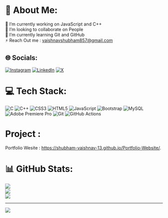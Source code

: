 # 💫 About Me:
🔭 I’m currently working on JavaScript and C++<br>👯 I’m looking to collaborate on People<br>🌱 I’m currently learning Git and GitHub<br>⚡ Reach Out me : vaishnavshubham857@gmail.com


## 🌐 Socials:
[![Instagram](https://img.shields.io/badge/Instagram-%23E4405F.svg?logo=Instagram&logoColor=white)](https://instagram.com/shubham._13._) [![LinkedIn](https://img.shields.io/badge/LinkedIn-%230077B5.svg?logo=linkedin&logoColor=white)](https://linkedin.com/in/shubham-vaishnav2313) [![X](https://img.shields.io/badge/X-black.svg?logo=X&logoColor=white)](https://x.com/ShubhamVai1934) 

# 💻 Tech Stack:
![C](https://img.shields.io/badge/c-%2300599C.svg?style=for-the-badge&logo=c&logoColor=white) ![C++](https://img.shields.io/badge/c++-%2300599C.svg?style=for-the-badge&logo=c%2B%2B&logoColor=white) ![CSS3](https://img.shields.io/badge/css3-%231572B6.svg?style=for-the-badge&logo=css3&logoColor=white) ![HTML5](https://img.shields.io/badge/html5-%23E34F26.svg?style=for-the-badge&logo=html5&logoColor=white) ![JavaScript](https://img.shields.io/badge/javascript-%23323330.svg?style=for-the-badge&logo=javascript&logoColor=%23F7DF1E) ![Bootstrap](https://img.shields.io/badge/bootstrap-%238511FA.svg?style=for-the-badge&logo=bootstrap&logoColor=white) ![MySQL](https://img.shields.io/badge/mysql-4479A1.svg?style=for-the-badge&logo=mysql&logoColor=white) ![Adobe Premiere Pro](https://img.shields.io/badge/Adobe%20Premiere%20Pro-9999FF.svg?style=for-the-badge&logo=Adobe%20Premiere%20Pro&logoColor=white) ![Git](https://img.shields.io/badge/git-%23F05033.svg?style=for-the-badge&logo=git&logoColor=white) ![GitHub Actions](https://img.shields.io/badge/github%20actions-%232671E5.svg?style=for-the-badge&logo=githubactions&logoColor=white)

# Project :
Portfolio Wesite : https://shubham-vaishnav-13.github.io/Portfolio-Website/.
# 📊 GitHub Stats:
![](https://github-readme-stats.vercel.app/api?username=shubham-vaishnav-13&theme=dark&hide_border=false&include_all_commits=false&count_private=false)<br/>
![](https://github-readme-streak-stats.herokuapp.com/?user=shubham-vaishnav-13&theme=dark&hide_border=false)<br/>
![](https://github-readme-stats.vercel.app/api/top-langs/?username=shubham-vaishnav-13&theme=dark&hide_border=false&include_all_commits=false&count_private=false&layout=compact)

---
[![](https://visitcount.itsvg.in/api?id=shubham-vaishnav-13&icon=0&color=0)](https://visitcount.itsvg.in)

<!-- Proudly created with GPRM ( https://gprm.itsvg.in ) -->
